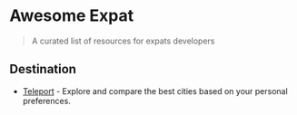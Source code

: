 # Awesome Expat
> A curated list of resources for expats developers

## Destination

* [Teleport](https://teleport.org) - Explore and compare the best cities based on your personal preferences.
